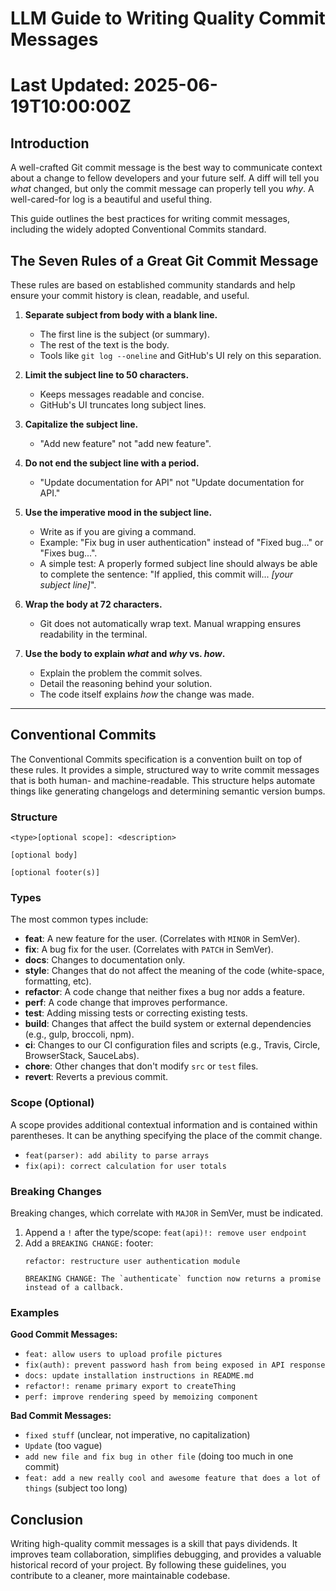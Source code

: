# LLM Guide to Writing Quality Commit Messages
# Last Updated: 2025-06-19T10:00:00Z

## Introduction

A well-crafted Git commit message is the best way to communicate context about a change to fellow developers and your future self. A diff will tell you *what* changed, but only the commit message can properly tell you *why*. A well-cared-for log is a beautiful and useful thing.

This guide outlines the best practices for writing commit messages, including the widely adopted Conventional Commits standard.

## The Seven Rules of a Great Git Commit Message

These rules are based on established community standards and help ensure your commit history is clean, readable, and useful.

1.  **Separate subject from body with a blank line.**
    - The first line is the subject (or summary).
    - The rest of the text is the body.
    - Tools like `git log --oneline` and GitHub's UI rely on this separation.

2.  **Limit the subject line to 50 characters.**
    - Keeps messages readable and concise.
    - GitHub's UI truncates long subject lines.

3.  **Capitalize the subject line.**
    - "Add new feature" not "add new feature".

4.  **Do not end the subject line with a period.**
    - "Update documentation for API" not "Update documentation for API."

5.  **Use the imperative mood in the subject line.**
    - Write as if you are giving a command.
    - Example: "Fix bug in user authentication" instead of "Fixed bug..." or "Fixes bug...".
    - A simple test: A properly formed subject line should always be able to complete the sentence: "If applied, this commit will... _[your subject line]_".

6.  **Wrap the body at 72 characters.**
    - Git does not automatically wrap text. Manual wrapping ensures readability in the terminal.

7.  **Use the body to explain *what* and *why* vs. *how*.**
    - Explain the problem the commit solves.
    - Detail the reasoning behind your solution.
    - The code itself explains *how* the change was made.

---

## Conventional Commits

The Conventional Commits specification is a convention built on top of these rules. It provides a simple, structured way to write commit messages that is both human- and machine-readable. This structure helps automate things like generating changelogs and determining semantic version bumps.

### Structure

```
<type>[optional scope]: <description>

[optional body]

[optional footer(s)]
```

### Types

The most common types include:

- **feat**: A new feature for the user. (Correlates with `MINOR` in SemVer).
- **fix**: A bug fix for the user. (Correlates with `PATCH` in SemVer).
- **docs**: Changes to documentation only.
- **style**: Changes that do not affect the meaning of the code (white-space, formatting, etc).
- **refactor**: A code change that neither fixes a bug nor adds a feature.
- **perf**: A code change that improves performance.
- **test**: Adding missing tests or correcting existing tests.
- **build**: Changes that affect the build system or external dependencies (e.g., gulp, broccoli, npm).
- **ci**: Changes to our CI configuration files and scripts (e.g., Travis, Circle, BrowserStack, SauceLabs).
- **chore**: Other changes that don't modify `src` or `test` files.
- **revert**: Reverts a previous commit.

### Scope (Optional)

A scope provides additional contextual information and is contained within parentheses. It can be anything specifying the place of the commit change.

- `feat(parser): add ability to parse arrays`
- `fix(api): correct calculation for user totals`

### Breaking Changes

Breaking changes, which correlate with `MAJOR` in SemVer, must be indicated.

1.  Append a `!` after the type/scope: `feat(api)!: remove user endpoint`
2.  Add a `BREAKING CHANGE:` footer:
    ```
    refactor: restructure user authentication module

    BREAKING CHANGE: The `authenticate` function now returns a promise
    instead of a callback.
    ```

### Examples

**Good Commit Messages:**

- `feat: allow users to upload profile pictures`
- `fix(auth): prevent password hash from being exposed in API response`
- `docs: update installation instructions in README.md`
- `refactor!: rename primary export to createThing`
- `perf: improve rendering speed by memoizing component`

**Bad Commit Messages:**

- `fixed stuff` (unclear, not imperative, no capitalization)
- `Update` (too vague)
- `add new file and fix bug in other file` (doing too much in one commit)
- `feat: add a new really cool and awesome feature that does a lot of things` (subject too long)

## Conclusion

Writing high-quality commit messages is a skill that pays dividends. It improves team collaboration, simplifies debugging, and provides a valuable historical record of your project. By following these guidelines, you contribute to a cleaner, more maintainable codebase. 